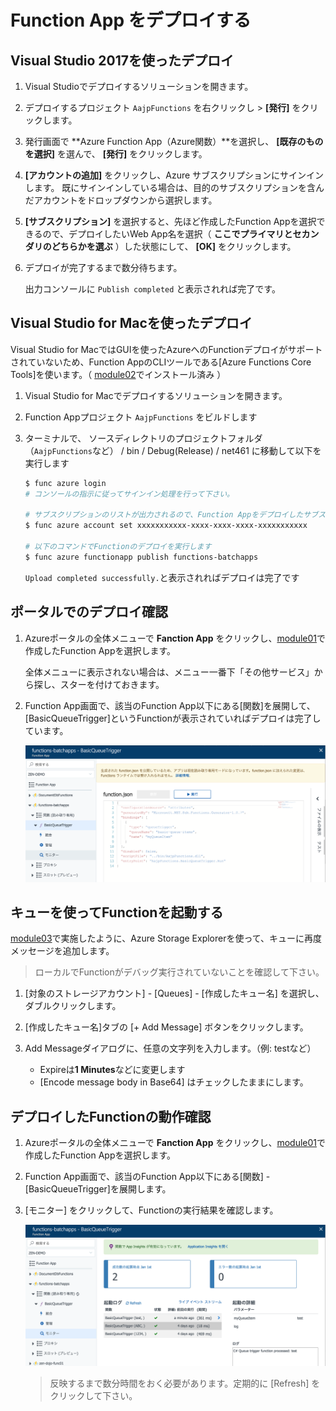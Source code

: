# Function App をデプロイする

## Visual Studio 2017を使ったデプロイ

1. Visual Studioでデプロイするソリューションを開きます。

1. デプロイするプロジェクト ```AajpFunctions``` を右クリックし > **[発行]** をクリックします。

1. 発行画面で **Azure Function App（Azure関数）**を選択し、 **[既存のものを選択]** を選んで、 **[発行]** をクリックします。

1. **[アカウントの追加]** をクリックし、Azure サブスクリプションにサインインします。 既にサインインしている場合は、目的のサブスクリプションを含んだアカウントをドロップダウンから選択します。

1. **[サブスクリプション]** を選択すると、先ほど作成したFunction Appを選択できるので、デプロイしたいWeb App名を選択（ **ここでプライマリとセカンダリのどちらかを選ぶ** ）した状態にして、 **[OK]** をクリックします。

1. デプロイが完了するまで数分待ちます。

    出力コンソールに ```Publish completed``` と表示されれば完了です。

## Visual Studio for Macを使ったデプロイ

Visual Studio for MacではGUIを使ったAzureへのFunctionデプロイがサポートされていないため、Function AppのCLIツールである[Azure Functions Core Tools]を使います。（ [module02](module02.md)でインストール済み ）

1. Visual Studio for Macでデプロイするソリューションを開きます。

1. Function Appプロジェクト ```AajpFunctions``` をビルドします

1. ターミナルで、 ソースディレクトリのプロジェクトフォルダ（```AajpFunctions```など） / bin / Debug(Release) / net461 に移動して以下を実行します

    ```bash
    $ func azure login
    # コンソールの指示に従ってサインイン処理を行って下さい。

    # サブスクリプションのリストが出力されるので、Function AppをデプロイしたサブスクリプションのIDにCurrentをセットし直します
    $ func azure account set xxxxxxxxxxx-xxxx-xxxx-xxxx-xxxxxxxxxxx

    # 以下のコマンドでFunctionのデプロイを実行します
    $ func azure functionapp publish functions-batchapps
    ```

    ```Upload completed successfully.```と表示されればデプロイは完了です

## ポータルでのデプロイ確認

1. Azureポータルの全体メニューで **Fanction App** をクリックし、[module01](module01.md)で作成したFunction Appを選択します。

    全体メニューに表示されない場合は、メニュー一番下「その他サービス」から探し、スターを付けておきます。

1. Function App画面で、該当のFunction App以下にある[関数]を展開して、[BasicQueueTrigger]というFunctionが表示されていればデプロイは完了しています。

    ![m04-1](images/m04-1.png)

## キューを使ってFunctionを起動する

[module03](module03.md)で実施したように、Azure Storage Explorerを使って、キューに再度メッセージを追加します。

> ローカルでFunctionがデバッグ実行されていないことを確認して下さい。

1. [対象のストレージアカウント] - [Queues] - [作成したキュー名] を選択し、ダブルクリックします。

1. [作成したキュー名]タブの [+ Add Message] ボタンをクリックします。

1. Add Messageダイアログに、任意の文字列を入力します。（例: testなど）

    - Expireは**1 Minutes**などに変更します
    - [Encode message body in Base64] はチェックしたままにします。

## デプロイしたFunctionの動作確認

1. Azureポータルの全体メニューで **Fanction App** をクリックし、[module01](module01.md)で作成したFunction Appを選択します。

1. Function App画面で、該当のFunction App以下にある[関数] - [BasicQueueTrigger]を展開します。

1. [モニター] をクリックして、Functionの実行結果を確認します。

    ![m04-2](images/m04-2.png)

    > 反映するまで数分時間をおく必要があります。定期的に [Refresh] をクリックして下さい。
